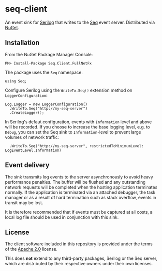 seq-client
==========

An event sink for [Serilog](http://serilog.net) that writes to the [Seq](http://getseq.net) event server. Distributed
via [NuGet](http://nuget.org/packages/seq.client.fullnetfx).

Installation
------------

From the NuGet Package Manager Console:

```
PM> Install-Package Seq.Client.FullNetFx
```

The package uses the `Seq` namespace:

```
using Seq;
```

Configure Serilog using the `WriteTo.Seq()` extension method on `LoggerConfiguration`:

```
Log.Logger = new LoggerConfiguration()
  .WriteTo.Seq("http://my-seq-server")
  .CreateLogger();
```

In Serilog's defaut configuration, events with `Information` level and above will be recorded. If
you choose to increase the base logging level, e.g. to `Debug`, you can set the Seq sink to
`Information`-level to prevent large volumes of network traffic:

```
  .WriteTo.Seq("http://my-seq-server", restrictedToMinimumLevel: LogEventLevel.Information)
```

Event delivery
--------------

The sink transmits log events to the server asynchronously to avoid heavy performance penalties. 
The buffer will be flushed and any outstanding network requests will be completed when the hosting
application terminates normally. If the application is terminated via an attached debugger, the task
manager or as a result of hard termination such as stack overflow, events in transit may be lost.

It is therefore recommended that if events must be captured at all costs, a local log file should be 
used in conjunction with this sink.

License
-------

The client software included in this repository is provided under the terms of
the [Apache 2.0](http://apache.org/licenses/LICENSE-2.0.html) license.

This does **not** extend to any third-party packages, Serilog or the Seq server, which
are distributed by their respective owners under their own licenses.
